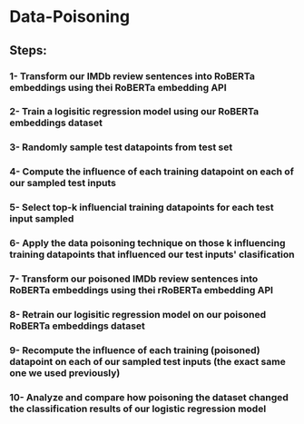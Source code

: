 # Data-Poisoning

## Steps:

### 1- Transform our IMDb review sentences into RoBERTa embeddings using thei RoBERTa embedding API
### 2- Train a logisitic regression model using our RoBERTa embeddings dataset
### 3- Randomly sample test datapoints from test set
### 4- Compute the influence of each training datapoint on each of our sampled test inputs
### 5- Select top-k influencial training datapoints for each test input sampled
### 6- Apply the data poisoning technique on those k influencing training datapoints that influenced our test inputs' clasification
### 7- Transform our poisoned IMDb review sentences into RoBERTa embeddings using thei rRoBERTa embedding API
### 8- Retrain our logisitic regression model on our poisoned RoBERTa embeddings dataset
### 9- Recompute the influence of each training (poisoned) datapoint on each of our sampled test inputs (the exact same one we used previously)
### 10- Analyze and compare how poisoning the dataset changed the classification results of our logistic regression model


